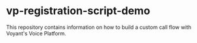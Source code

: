 # vp-registration-script-demo
This repository contains information on how to build a custom call flow with Voyant's Voice Platform.
